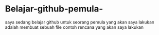 # Belajar-github-pemula-
saya sedang belajar github untuk seorang pemula
yang akan saya lakukan adalah membuat sebuah file contoh rencana yang akan saya lakukan
